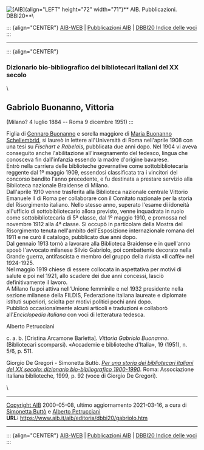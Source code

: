 ![\[AIB\]](/aib/wi/aibv72.gif){align="LEFT" height="72"
width="71"}** AIB. Pubblicazioni. DBBI20**\

::: {align="CENTER"}
[AIB-WEB](/) \| [Pubblicazioni AIB](/pubblicazioni/) \| [DBBI20 Indice
delle voci](dbbi20.htm)
:::

------------------------------------------------------------------------

::: {align="CENTER"}
### Dizionario bio-bibliografico dei bibliotecari italiani del XX secolo

\

## Gabriolo Buonanno, Vittoria

(Milano? 4 luglio 1884 -- Roma 9 dicembre 1951)
:::

Figlia di [Gennaro Buonanno](buonanno.htm) e sorella maggiore di [Maria
Buonanno Schellembrid](schellembrid.htm), si laureò in lettere
all\'Università di Roma nell\'aprile 1908 con una tesi su *Fischart e
Rabelais*, pubblicata due anni dopo. Nel 1904 vi aveva conseguito anche
l\'abilitazione all\'insegnamento del tedesco, lingua che conosceva fin
dall\'infanzia essendo la madre d\'origine bavarese.\
Entrò nella carriera delle biblioteche governative come
sottobibliotecaria reggente dal 1º maggio 1909, essendosi classificata
tra i vincitori del concorso bandito l\'anno precedente, e fu destinata
a prestare servizio alla Biblioteca nazionale Braidense di Milano.\
Dall\'aprile 1910 venne trasferita alla Biblioteca nazionale centrale
Vittorio Emanuele II di Roma per collaborare con il Comitato nazionale
per la storia del Risorgimento italiano. Nello stesso anno, superato
l\'esame di idoneità all\'ufficio di sottobibliotecario allora previsto,
venne inquadrata in ruolo come sottobibliotecaria di 5ª classe, dal 1º
maggio 1910, e promossa nel novembre 1912 alla 4ª classe. Si occupò in
particolare della Mostra del Risorgimento tenuta nell\'ambito
dell\'Esposizione internazionale romana del 1911 e ne curò il catalogo,
pubblicato due anni dopo.\
Dal gennaio 1913 tornò a lavorare alla Biblioteca Braidense e in
quell\'anno sposò l\'avvocato milanese Silvio Gabriolo, poi combattente
decorato nella Grande guerra, antifascista e membro del gruppo della
rivista «Il caffè» nel 1924-1925.\
Nel maggio 1919 chiese di essere collocata in aspettativa per motivi di
salute e poi nel 1921, allo scadere dei due anni concessi, lasciò
definitivamente il lavoro.\
A Milano fu poi attiva nell\'Unione femminile e nel 1932 presidente
nella sezione milanese della FILDIS, Federazione italiana laureate e
diplomate istituti superiori, sciolta per motivi politici pochi anni
dopo.\
Pubblicò occasionalmente alcuni articoli e traduzioni e collaborò
all\'*Enciclopedia italiana* con voci di letteratura tedesca.

Alberto Petrucciani

c\. a. b. \[Cristina Arcamone Barletta\]. *Vittoria Gabriolo Buonanno*.
(Bibliotecari scomparsi). «Accademie e biblioteche d\'Italia», 19
(1951), n. 5/6, p. 511.

Giorgio De Gregori - Simonetta Buttò. [*Per una storia dei bibliotecari
italiani del XX secolo: dizionario bio-bibliografico
1900-1990*](/aib/editoria/pub065.htm). Roma: Associazione italiana
biblioteche, 1999, p. 92 (voce di Giorgio De Gregori).

\

------------------------------------------------------------------------

[Copyright AIB](/su-questo-sito/dichiarazione-di-copyright-aib-web/)
2000-05-08, ultimo aggiornamento 2021-03-16, a cura di [Simonetta
Buttò](/aib/redazione3.htm) e [Alberto
Petrucciani](/su-questo-sito/redazione-aib-web/)\
**URL:** https://www.aib.it/aib/editoria/dbbi20/gabriolo.htm

------------------------------------------------------------------------

::: {align="CENTER"}
[AIB-WEB](/) \| [Pubblicazioni AIB](/pubblicazioni/) \| [DBBI20 Indice
delle voci](dbbi20.htm)
:::
